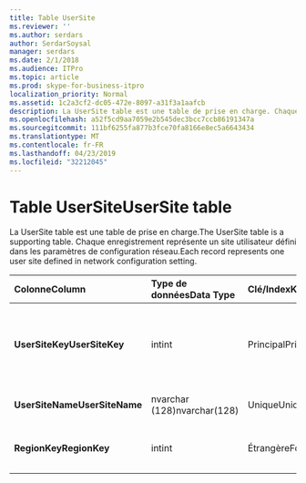 ```yaml
---
title: Table UserSite
ms.reviewer: ''
ms.author: serdars
author: SerdarSoysal
manager: serdars
ms.date: 2/1/2018
ms.audience: ITPro
ms.topic: article
ms.prod: skype-for-business-itpro
localization_priority: Normal
ms.assetid: 1c2a3cf2-dc05-472e-8097-a31f3a1aafcb
description: La UserSite table est une table de prise en charge. Chaque enregistrement représente un site utilisateur défini dans les paramètres de configuration réseau.
ms.openlocfilehash: a52f5cd9aa7059e2b545dec3bcc7ccb86191347a
ms.sourcegitcommit: 111bf6255fa877b3fce70fa8166e8ec5a6643434
ms.translationtype: MT
ms.contentlocale: fr-FR
ms.lasthandoff: 04/23/2019
ms.locfileid: "32212045"
---
```

# <a name="usersite-table"></a><span data-ttu-id="6a2ff-104">Table UserSite</span><span class="sxs-lookup"><span data-stu-id="6a2ff-104">UserSite table</span></span>
 
<span data-ttu-id="6a2ff-105">La UserSite table est une table de prise en charge.</span><span class="sxs-lookup"><span data-stu-id="6a2ff-105">The UserSite table is a supporting table.</span></span> <span data-ttu-id="6a2ff-106">Chaque enregistrement représente un site utilisateur défini dans les paramètres de configuration réseau.</span><span class="sxs-lookup"><span data-stu-id="6a2ff-106">Each record represents one user site defined in network configuration setting.</span></span>
  
|<span data-ttu-id="6a2ff-107">**Colonne**</span><span class="sxs-lookup"><span data-stu-id="6a2ff-107">**Column**</span></span>|<span data-ttu-id="6a2ff-108">**Type de données**</span><span class="sxs-lookup"><span data-stu-id="6a2ff-108">**Data Type**</span></span>|<span data-ttu-id="6a2ff-109">**Clé/Index**</span><span class="sxs-lookup"><span data-stu-id="6a2ff-109">**Key/Index**</span></span>|<span data-ttu-id="6a2ff-110">**Détails**</span><span class="sxs-lookup"><span data-stu-id="6a2ff-110">**Details**</span></span>|
|:-----|:-----|:-----|:-----|
|<span data-ttu-id="6a2ff-111">**UserSiteKey**</span><span class="sxs-lookup"><span data-stu-id="6a2ff-111">**UserSiteKey**</span></span> <br/> |<span data-ttu-id="6a2ff-112">int</span><span class="sxs-lookup"><span data-stu-id="6a2ff-112">int</span></span>  <br/> |<span data-ttu-id="6a2ff-113">Principal</span><span class="sxs-lookup"><span data-stu-id="6a2ff-113">Primary</span></span>  <br/> |<span data-ttu-id="6a2ff-114">Numéro unique identifiant le site de l’utilisateur.</span><span class="sxs-lookup"><span data-stu-id="6a2ff-114">Unique number identifying the user site.</span></span>  <br/> |
|<span data-ttu-id="6a2ff-115">**UserSiteName**</span><span class="sxs-lookup"><span data-stu-id="6a2ff-115">**UserSiteName**</span></span> <br/> |<span data-ttu-id="6a2ff-116">nvarchar (128)</span><span class="sxs-lookup"><span data-stu-id="6a2ff-116">nvarchar(128)</span></span>  <br/> |<span data-ttu-id="6a2ff-117">Unique</span><span class="sxs-lookup"><span data-stu-id="6a2ff-117">Unique</span></span>  <br/> |<span data-ttu-id="6a2ff-118">Nom d’utilisateur du site.</span><span class="sxs-lookup"><span data-stu-id="6a2ff-118">User site's name.</span></span>  <br/> |
|<span data-ttu-id="6a2ff-119">**RegionKey**</span><span class="sxs-lookup"><span data-stu-id="6a2ff-119">**RegionKey**</span></span> <br/> |<span data-ttu-id="6a2ff-120">int</span><span class="sxs-lookup"><span data-stu-id="6a2ff-120">int</span></span>  <br/> |<span data-ttu-id="6a2ff-121">Étrangère</span><span class="sxs-lookup"><span data-stu-id="6a2ff-121">Foreign</span></span>  <br/> |<span data-ttu-id="6a2ff-122">Référencé depuis la [Region table](region.md).</span><span class="sxs-lookup"><span data-stu-id="6a2ff-122">Referenced from [Region table](region.md).</span></span>  <br/> |
   

